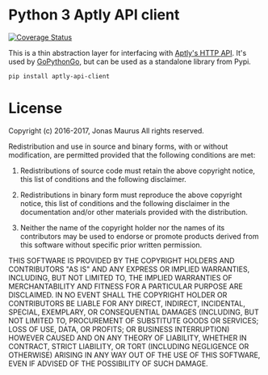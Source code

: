 Python 3 Aptly API client
=========================

[![Coverage Status](https://coveralls.io/repos/github/gopythongo/aptly-api-client/badge.svg?branch=master)](https://coveralls.io/github/gopythongo/aptly-api-client?branch=master)

This is a thin abstraction layer for interfacing with 
[Aptly's HTTP API](https://www.aptly.info/doc/api/). It's used by
[GoPythonGo](https://github.com/gopythongo/gopythongo/), but can be used as a 
standalone library from Pypi.

```
pip install aptly-api-client
```


License
=======

Copyright (c) 2016-2017, Jonas Maurus
All rights reserved.

Redistribution and use in source and binary forms, with or without
modification, are permitted provided that the following conditions are met:

1. Redistributions of source code must retain the above copyright notice, this
   list of conditions and the following disclaimer.

2. Redistributions in binary form must reproduce the above copyright notice,
   this list of conditions and the following disclaimer in the documentation
   and/or other materials provided with the distribution.

3. Neither the name of the copyright holder nor the names of its contributors
   may be used to endorse or promote products derived from this software
   without specific prior written permission.

THIS SOFTWARE IS PROVIDED BY THE COPYRIGHT HOLDERS AND CONTRIBUTORS "AS IS" AND
ANY EXPRESS OR IMPLIED WARRANTIES, INCLUDING, BUT NOT LIMITED TO, THE IMPLIED
WARRANTIES OF MERCHANTABILITY AND FITNESS FOR A PARTICULAR PURPOSE ARE
DISCLAIMED. IN NO EVENT SHALL THE COPYRIGHT HOLDER OR CONTRIBUTORS BE LIABLE
FOR ANY DIRECT, INDIRECT, INCIDENTAL, SPECIAL, EXEMPLARY, OR CONSEQUENTIAL
DAMAGES (INCLUDING, BUT NOT LIMITED TO, PROCUREMENT OF SUBSTITUTE GOODS OR
SERVICES; LOSS OF USE, DATA, OR PROFITS; OR BUSINESS INTERRUPTION) HOWEVER
CAUSED AND ON ANY THEORY OF LIABILITY, WHETHER IN CONTRACT, STRICT LIABILITY,
OR TORT (INCLUDING NEGLIGENCE OR OTHERWISE) ARISING IN ANY WAY OUT OF THE USE
OF THIS SOFTWARE, EVEN IF ADVISED OF THE POSSIBILITY OF SUCH DAMAGE.
